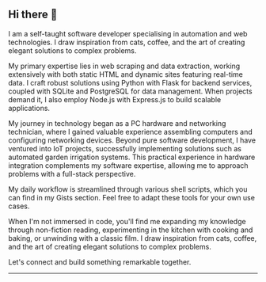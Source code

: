 ## Hi there 👋

<p>I am a self-taught software developer specialising in automation and web technologies. I draw inspiration from cats, coffee, and the art of creating elegant solutions to complex problems.</p>

<p>My primary expertise lies in web scraping and data extraction, working extensively with both static HTML and dynamic sites featuring real-time data. I craft robust solutions using Python with Flask for backend services, coupled with SQLite and PostgreSQL for data management. When projects demand it, I also employ Node.js with Express.js to build scalable applications.</p>

<p>My journey in technology began as a PC hardware and networking technician, where I gained valuable experience assembling computers and configuring networking devices. Beyond pure software development, I have ventured into IoT projects, successfully implementing solutions such as automated garden irrigation systems. This practical experience in hardware integration complements my software expertise, allowing me to approach problems with a full-stack perspective.</p>


<p>My daily workflow is streamlined through various shell scripts, which you can find in my Gists section. Feel free to adapt these tools for your own use cases.</p>


<p>When I'm not immersed in code, you'll find me expanding my knowledge through non-fiction reading, experimenting in the kitchen with cooking and baking, or unwinding with a classic film. I draw inspiration from cats, coffee, and the art of creating elegant solutions to complex problems.</p>

<p>Let's connect and build something remarkable together.</p>

<hr>
